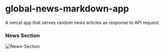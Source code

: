 # global-news-markdown-app
A vercel app that serves random news articles as response to API request.

### News Section
  ![News-Section](global-news-markdown-app.vercel.app)
<table>
</table>
